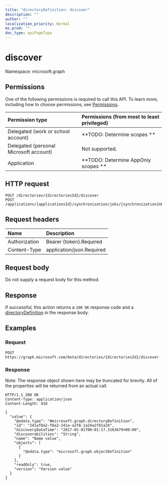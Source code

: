 ```yaml
---
title: "directoryDefinition: discover"
description: ""
author: ""
localization_priority: Normal
ms.prod: ""
doc_type: apiPageType
---
```


# discover

Namespace: microsoft.graph



## Permissions
One of the following permissions is required to call this API. To learn more, including how to choose permissions, see [Permissions](/concepts/permissions-reference.md).

|Permission type|Permissions (from most to least privileged)|
|:---|:---|
|Delegated (work or school account)|**TODO: Determine scopes **|
|Delegated (personal Microsoft account)|Not supported.|
|Application|**TODO: Determine AppOnly scopes **|

## HTTP request
<!-- {
  "blockType": "ignored"
}
-->
``` http
POST /directories/{directoriesId}/discover
POST /applications/{applicationsId}/synchronization/jobs/{synchronizationJobId}/schema/directories/{directoryDefinitionId}/discover
```

## Request headers
|Name|Description|
|:---|:---|
|Authorization|Bearer {token}.Required|
|Content-Type|application/json.Required|

## Request body
Do not supply a request body for this method.

## Response
If successful, this action returns a `200 OK` response code and a [directoryDefinition](../resources/directorydefinition.md) in the response body.

## Examples

### Request
<!-- {
  "blockType": "request",
  "name": "directorydefinition_discover"
}
-->
``` http
POST https://graph.microsoft.com/beta/directories/{directoriesId}/discover
```

### Response
Note: The response object shown here may be truncated for brevity. All of the properties will be returned from an actual call.
<!-- {
  "blockType": "response",
  "truncated": true,
  "@odata.type": "microsoft.graph.directorydefinition"
}
-->
``` http
HTTP/1.1 200 OK
Content-Type: application/json
Content-Length: 418

{
  "value": {
    "@odata.type": "#microsoft.graph.directoryDefinition",
    "id": "241af8a2-f8a2-241a-a2f8-1a24a2f81a24",
    "discoveryDateTime": "2017-01-01T00:01:17.3163679+00:00",
    "discoverabilities": "String",
    "name": "Name value",
    "objects": [
      {
        "@odata.type": "microsoft.graph.objectDefinition"
      }
    ],
    "readOnly": true,
    "version": "Version value"
  }
}
```

